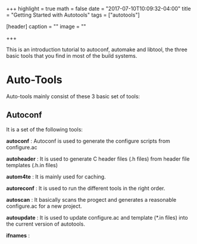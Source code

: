 +++
highlight = true
math = false
date = "2017-07-10T10:09:32-04:00"
title = "Getting Started with Autotools"
tags = ["autotools"]

[header]
  caption = ""
  image = ""

+++

This is an introduction tutorial to autoconf, automake and libtool, the three
basic tools that you find in most of the build systems. 
<!--more-->


# Auto-Tools
Auto-tools mainly consist of these 3 basic set of tools:

## Autoconf 
It is a set of the following tools:

**autoconf** : Autoconf is used to generate the configure scripts from 
configure.ac

**autoheader** : It is used to generate C header files (.h files) from header
file templates (.h.in files)

**autom4te** : It is mainly used for caching.

**autoreconf** : It is used to run the different tools in the right order.

**autoscan** : It basically scans the progect and generates a reasonable 
configure.ac for a new project.

**autoupdate** : It is used to update configure.ac and template (*.in files) 
into the current version of autotools.

**ifnames** :


